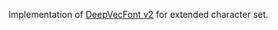 Implementation of [DeepVecFont v2](https://github.com/yizhiwang96/deepvecfont-v2/tree/main) for extended character set.